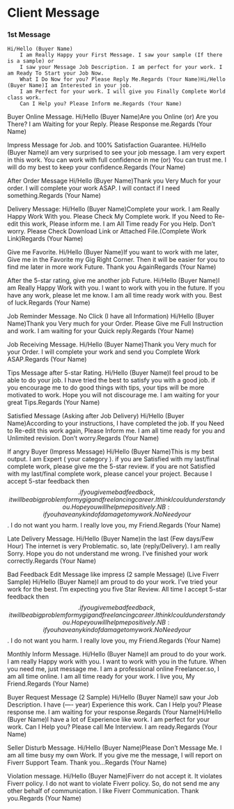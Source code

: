 # Client Message

### 1st Message
```
Hi/Hello (Buyer Name)
    I am Really Happy your First Message. I saw your sample (If there is a sample) or 
    I saw your Message Job Description. I am perfect for your work. I am Ready To Start your Job Now. 
    What I Do Now for you? Please Reply Me.Regards (Your Name)Hi/Hello (Buyer Name)I am Interested in your job. 
    I am Perfect for your work. I will give you Finally Complete World class work. 
    Can I Help you? Please Inform me.Regards (Your Name)
 ```

Buyer Online Message.
Hi/Hello (Buyer Name)Are you Online (or) Are you There? I am Waiting for your Reply. Please Response me.Regards (Your Name)

Impress Message for Job. and 100% Satisfaction Guarantee.
Hi/Hello (Buyer Name)I am very surprised to see your job message. I am very expert in this work. You can work with full confidence in me (or) You can trust me. I will do my best to keep your confidence.Regards (Your Name)

After Order Message
Hi/Hello (Buyer Name)Thank you Very Much for your order. I will complete your work ASAP. I will contact if I need something.Regards (Your Name)

Delivery Message:
Hi/Hello (Buyer Name)Complete your work. I am Really Happy Work With you. Please Check My Complete work. If you Need to Re-edit this work, Please inform me. I am All Time ready For you Help. Don’t worry. Please Check Download Link or Attached File.(Complete Work Link)Regards (Your Name)

Give me Favorite.
Hi/Hello (Buyer Name)If you want to work with me later, Give me in the Favorite my Gig Right Corner. Then it will be easier for you to find me later in more work Future. Thank you AgainRegards (Your Name)

After the 5-star rating, give me another job Future.
Hi/Hello (Buyer Name)I am Really Happy Work with you. I want to work with you in the future. If you have any work, please let me know. I am all time ready work with you. Best of luck.Regards (Your Name)

Job Reminder Message. No Click (I have all Information)
Hi/Hello (Buyer Name)Thank you Very much for your Order. Please Give me Full Instruction and work. I am waiting for your Quick reply.Regards (Your Name)

Job Receiving Message.
Hi/Hello (Buyer Name)Thank you Very much for your Order. I will complete your work and send you Complete Work ASAP.Regards (Your Name)

Tips Message after 5-star Rating.
Hi/Hello (Buyer Name)I feel proud to be able to do your job. I have tried the best to satisfy you with a good job. if you encourage me to do good things with tips, your tips will be more motivated to work. Hope you will not discourage me. I am waiting for your great Tips.Regards (Your Name)

Satisfied Message (Asking after Job Delivery)
Hi/Hello (Buyer Name)According to your instructions, I have completed the job. If you Need to Re-edit this work again, Please Inform me. I am all time ready for you and Unlimited revision. Don’t worry.Regards (Your Name)

If angry Buyer (Impress Message)
Hi/Hello (Buyer Name)This is my best output. I am Expert ( your category ). if you are Satisfied with my last/final complete work, please give me the 5-star review. if you are not Satisfied with my last/final complete work, please cancel your project. Because I accept 5-star feedback then $$. if you give me bad feedback, it will be a big problem for my gig and freelancing career. I think I could understand you. Hope you will help me positively.NB: if you have any kind of damage to my work. No Need your $$. I do not want you harm. I really love you, my Friend.Regards (Your Name)

Late Delivery Message.
Hi/Hello (Buyer Name)in the last (Few days/Few Hour) The internet is very Problematic. so, late (reply/Delivery). I am really Sorry. Hope you do not understand me wrong. I’ve finished your work correctly.Regards (Your Name)

Bad Feedback Edit Message like impress (2 sample Message) (Live Fiverr Sample)
Hi/Hello (Buyer Name)I am proud to do your work. I’ve tried your work for the best. I’m expecting you five Star Review. All time I accept 5-star feedback then $$. if you give me bad feedback, it will be a big problem for my gig and freelancing career. I think I could understand you. Hope you will help me positively.NB: if you have any kind of damage to my work. No Need your $$. I do not want you harm. I really love you, my Friend.Regards (Your Name)

Monthly Inform Message.
Hi/Hello (Buyer Name)I am proud to do your work. I am really Happy work with you. I want to work with you in the future. When you need me, just message me. I am a professional online Freelancer.so, I am all time online. I am all time ready for your work. I live you, My Friend.Regards (Your Name)

Buyer Request Message (2 Sample)
Hi/Hello (Buyer Name)I saw your Job Description. I have (—- year) Experience this work. Can I Help you? Please response me. I am waiting for your response.Regards (Your Name)Hi/Hello (Buyer Name)I have a lot of Experience like work. I am perfect for your work. Can I Help you? Please call Me Interview. I am ready.Regards (Your Name)

Seller Disturb Message.
Hi/Hello (Buyer Name)Please Don’t Message Me. I am all time busy my own Work. If you give me the message, I will report on Fiverr Support Team. Thank you…Regards (Your Name)

Violation message.
Hi/Hello (Buyer Name)Fiverr do not accept it. It violates Fiverr policy. I do not want to violate Fiverr policy. So, do not send me any other behalf of communication. I like Fiverr Communication. Thank you.Regards (Your Name)
